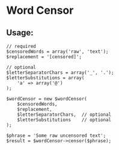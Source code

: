 # Word Censor
             
## Usage:

    // required
    $censoredWords = array('raw', 'text');
    $replacement = '[censored]';
    
    // optional 
    $letterSeparatorChars = array('_', '.');
    $letterSubstitutions = array(
        'a' => array('@')
    );

    $wordCensor = new $wordCensor(
        $censoredWords,
        $replacement,
        $letterSeparatorChars,  // optional
        $letterSubstitutions    // optional
    );
    
    $phrase = 'Some raw uncensored text';
    $result = $wordCensor->censor($phrase);
